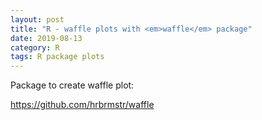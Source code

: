 ```yaml
---
layout: post
title: "R - waffle plots with <em>waffle</em> package"
date: 2019-08-13
category: R
tags: R package plots
---
```



Package to create waffle plot:



<a href="https://github.com/hrbrmstr/waffle">https://github.com/hrbrmstr/waffle</a>



